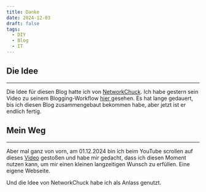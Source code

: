 ```yaml
---
title: Danke
date: 2024-12-03
draft: false
tags:
  - DIY
  - Blog
  - IT
---
```

## Die Idee
___
Die Idee für diesen Blog hatte ich von [NetworkChuck](https://www.youtube.com/@NetworkChuck). Ich habe gestern sein Video zu seinem Blogging-Workflow [hier ](https://youtu.be/dnE7c0ELEH8?si=HyeUfE9D6hr__qHA) gesehen.
Es hat lange gedauert, bis ich diesen Blog zusammengebaut bekommen habe, aber jetzt ist er endlich fertig. 
## Mein Weg
___
Aber mal ganz von vorn, am 01.12.2024 bin ich beim YouTube scrollen auf dieses [Video](https://youtu.be/dnE7c0ELEH8?si=HyeUfE9D6hr__qHA) gestoßen und habe mir gedacht, dass ich diesen Moment nutzen kann, um mir einen kleinen langzeitigen Wunsch zu erfüllen. Eine eigene Webseite.

Und die Idee von NetworkChuck habe ich als Anlass genutzt.
